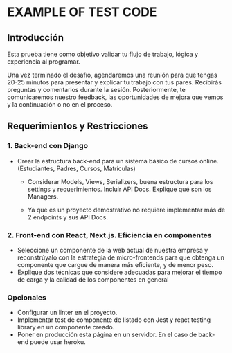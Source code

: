# EXAMPLE OF TEST CODE

## Introducción

Esta prueba tiene como objetivo validar tu flujo de trabajo, lógica y experiencia al programar.

Una vez terminado el desafío, agendaremos una reunión para que tengas 20-25 minutos para presentar y explicar tu trabajo con tus pares. Recibirás preguntas y comentarios durante la sesión. Posteriormente, te comunicaremos nuestro feedback, las oportunidades de mejora que vemos y la continuación o no en el proceso.

## Requerimientos y Restricciones

### 1. Back-end con Django

- Crear la estructura back-end para un sistema básico de cursos online.
  (Estudiantes, Padres, Cursos, Matrículas)

  - Considerar Models, Views, Serializers, buena estructura para los settings y requerimientos. Incluir API Docs. Explique qué son los Managers.

  - Ya que es un proyecto demostrativo no requiere implementar más de 2
    endpoints y sus API Docs.

### 2. Front-end con React, Next.js. Eficiencia en componentes

- Seleccione un componente de la web actual de nuestra empresa y reconstrúyalo con la estrategia de micro-frontends para que obtenga un componente que cargue de manera más eficiente, y de menor peso.
- Explique dos técnicas que considere adecuadas para mejorar el tiempo de carga y la calidad de los componentes en general

### Opcionales

- Configurar un linter en el proyecto.
- Implementar test de componente de listado con Jest y react testing library en un componente creado.
- Poner en producción esta página en un servidor. En el caso de back-end puede usar heroku.
